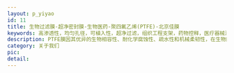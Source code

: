 ```yaml
---
layout: p_yiyao
id: 11
title: 生物过滤膜-超净密封膜-生物医药-聚四氟乙烯(PTFE)-北京佳膜
keywords: 高渗透性，均匀孔径，可植入性，超净过滤，组织工程支架，药物控释，医疗器械涂层，药物输送系统，组织工程，人造血管和瓣膜，内窥镜管道，血液透析，实验室设备，药品生产密封，无菌过滤，生物相容性，耐化学腐蚀，耐高温，疏水性，PTFE超净滤膜，PTFE密封，PTFE植入，微生物过滤膜，细菌防护膜，医用滤膜，无菌排气，人工血管，心脏瓣膜，环保，gore-tex,亲水PTFE膜，亲水改性，疏油PTFE膜，疏油改性
description: PTFE膜因其优异的生物相容性、耐化学腐蚀性、疏水性和机械柔韧性，在生物医药领域具有广泛的应用。它可用于制造植入式医疗器械（如人造血管、心脏瓣）、药物输送系统、组织工程支架、医疗器械涂层等。此外，PTFE膜还用于无菌过滤、血液透析和实验室设备，确保高洁净度和低吸附性。PTFE膜在生物医药领域的应用涵盖了从医疗器械到药物输送的多个方面，为医疗行业提供了高效、安全和可靠的解决方案。
category: 关于我们
pic: 
detail:  
---
```


